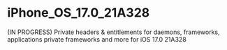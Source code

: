 # iPhone_OS_17.0_21A328
(IN PROGRESS) Private headers &amp; entitlements for daemons, frameworks, applications private frameworks and more for iOS 17.0 21A328
